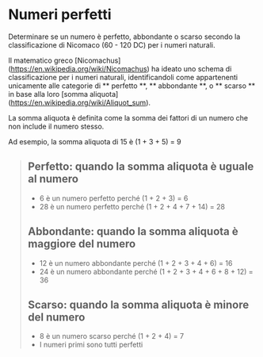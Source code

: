 # Numeri perfetti

Determinare se un numero è perfetto, abbondante o scarso secondo la classificazione di Nicomaco (60 - 120 DC) per i numeri naturali.

Il matematico greco [Nicomachus] (https://en.wikipedia.org/wiki/Nicomachus) ha ideato uno schema di classificazione per i numeri naturali, identificandoli come appartenenti unicamente alle categorie di ** perfetto **, ** abbondante **, o ** scarso ** in base alla loro [somma aliquota] (https://en.wikipedia.org/wiki/Aliquot_sum). 

La somma aliquota è definita come la somma dei fattori di un numero che non include il numero stesso. 

Ad esempio, la somma aliquota di 15 è (1 + 3 + 5) = 9

> ## Perfetto: quando la somma aliquota è uguale al numero
> - 6 è un numero perfetto perché (1 + 2 + 3) = 6
> - 28 è un numero perfetto perché (1 + 2 + 4 + 7 + 14) = 28
> ## Abbondante: quando la somma aliquota è maggiore del numero
> - 12 è un numero abbondante perché (1 + 2 + 3 + 4 + 6) = 16
> - 24 è un numero abbondante perché (1 + 2 + 3 + 4 + 6 + 8 + 12) = 36
>
> ## Scarso: quando la somma aliquota è minore del numero
> - 8 è un numero scarso perché (1 + 2 + 4) = 7
> - I numeri primi sono tutti perfetti